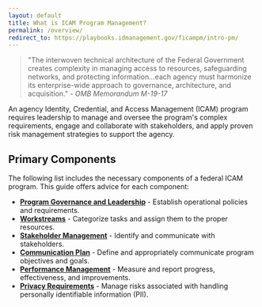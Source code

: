 ```yaml
---
layout: default
title: What is ICAM Program Management?
permalink: /overview/
redirect_to: https://playbooks.idmanagement.gov/ficampm/intro-pm/
---
```


> "The interwoven technical architecture of the Federal Government creates complexity in managing access to resources, safeguarding networks, and protecting information...each agency must harmonize its enterprise-wide approach to governance, architecture, and acquisition." - *OMB Memorandum M-19-17*

An agency Identity, Credential, and Access Management (ICAM) program requires leadership to manage and oversee the program's complex requirements, engage and collaborate with stakeholders, and apply proven risk management strategies to support the agency.

## Primary Components

The following list includes the necessary components of a federal ICAM program. This guide offers advice for each component:

- [**Program Governance and Leadership**]({{site.baseurl}}/governance/) - Establish operational policies and requirements.
- [**Workstreams**]({{site.baseurl}}/workstreams/) - Categorize tasks and assign them to the proper resources.
- [**Stakeholder Management**]({{site.baseurl}}/stakeholders/) - Identify and communicate with stakeholders.
- [**Communication Plan**]({{site.baseurl}}/comm/) - Define and appropriately communicate program objectives and goals.
- [**Performance Management**]({{site.baseurl}}/performance/) - Measure and report progress, effectiveness, and improvements.
- [**Privacy Requirements**]({{site.baseurl}}/privacy/) - Manage risks associated with handling personally identifiable information (PII).
